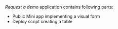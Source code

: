 *Request a demo* application contains following parts:
* Public Mini app implementing a visual form
* Deploy script creating a table


